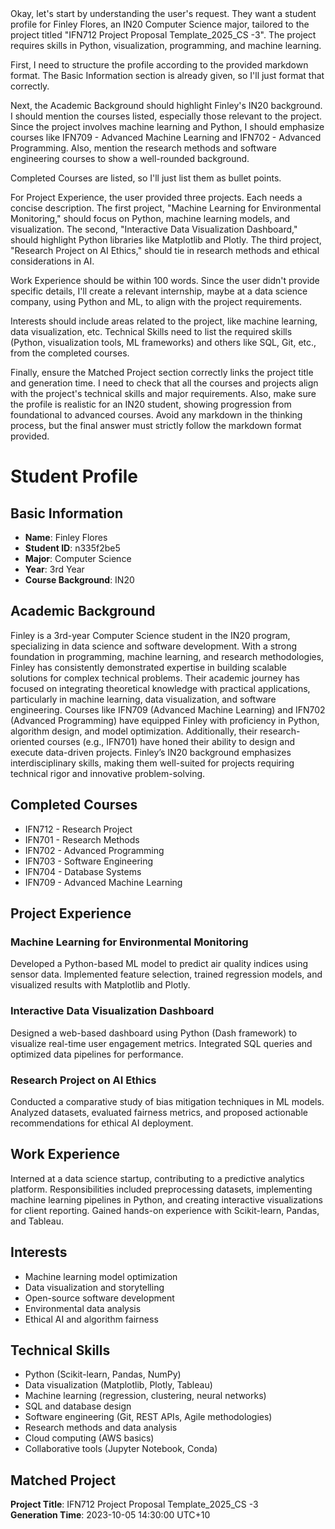 <think>
Okay, let's start by understanding the user's request. They want a student profile for Finley Flores, an IN20 Computer Science major, tailored to the project titled "IFN712 Project Proposal Template_2025_CS -3". The project requires skills in Python, visualization, programming, and machine learning. 

First, I need to structure the profile according to the provided markdown format. The Basic Information section is already given, so I'll just format that correctly. 

Next, the Academic Background should highlight Finley's IN20 background. I should mention the courses listed, especially those relevant to the project. Since the project involves machine learning and Python, I should emphasize courses like IFN709 - Advanced Machine Learning and IFN702 - Advanced Programming. Also, mention the research methods and software engineering courses to show a well-rounded background.

Completed Courses are listed, so I'll just list them as bullet points. 

For Project Experience, the user provided three projects. Each needs a concise description. The first project, "Machine Learning for Environmental Monitoring," should focus on Python, machine learning models, and visualization. The second, "Interactive Data Visualization Dashboard," should highlight Python libraries like Matplotlib and Plotly. The third project, "Research Project on AI Ethics," should tie in research methods and ethical considerations in AI.

Work Experience should be within 100 words. Since the user didn't provide specific details, I'll create a relevant internship, maybe at a data science company, using Python and ML, to align with the project requirements.

Interests should include areas related to the project, like machine learning, data visualization, etc. Technical Skills need to list the required skills (Python, visualization tools, ML frameworks) and others like SQL, Git, etc., from the completed courses.

Finally, ensure the Matched Project section correctly links the project title and generation time. I need to check that all the courses and projects align with the project's technical skills and major requirements. Also, make sure the profile is realistic for an IN20 student, showing progression from foundational to advanced courses. Avoid any markdown in the thinking process, but the final answer must strictly follow the markdown format provided.
</think>

# Student Profile

## Basic Information  
- **Name**: Finley Flores  
- **Student ID**: n335f2be5  
- **Major**: Computer Science  
- **Year**: 3rd Year  
- **Course Background**: IN20  

## Academic Background  
Finley is a 3rd-year Computer Science student in the IN20 program, specializing in data science and software development. With a strong foundation in programming, machine learning, and research methodologies, Finley has consistently demonstrated expertise in building scalable solutions for complex technical problems. Their academic journey has focused on integrating theoretical knowledge with practical applications, particularly in machine learning, data visualization, and software engineering. Courses like IFN709 (Advanced Machine Learning) and IFN702 (Advanced Programming) have equipped Finley with proficiency in Python, algorithm design, and model optimization. Additionally, their research-oriented courses (e.g., IFN701) have honed their ability to design and execute data-driven projects. Finley’s IN20 background emphasizes interdisciplinary skills, making them well-suited for projects requiring technical rigor and innovative problem-solving.  

## Completed Courses  
- IFN712 - Research Project  
- IFN701 - Research Methods  
- IFN702 - Advanced Programming  
- IFN703 - Software Engineering  
- IFN704 - Database Systems  
- IFN709 - Advanced Machine Learning  

## Project Experience  
### Machine Learning for Environmental Monitoring  
Developed a Python-based ML model to predict air quality indices using sensor data. Implemented feature selection, trained regression models, and visualized results with Matplotlib and Plotly.  

### Interactive Data Visualization Dashboard  
Designed a web-based dashboard using Python (Dash framework) to visualize real-time user engagement metrics. Integrated SQL queries and optimized data pipelines for performance.  

### Research Project on AI Ethics  
Conducted a comparative study of bias mitigation techniques in ML models. Analyzed datasets, evaluated fairness metrics, and proposed actionable recommendations for ethical AI deployment.  

## Work Experience  
Interned at a data science startup, contributing to a predictive analytics platform. Responsibilities included preprocessing datasets, implementing machine learning pipelines in Python, and creating interactive visualizations for client reporting. Gained hands-on experience with Scikit-learn, Pandas, and Tableau.  

## Interests  
- Machine learning model optimization  
- Data visualization and storytelling  
- Open-source software development  
- Environmental data analysis  
- Ethical AI and algorithm fairness  

## Technical Skills  
- Python (Scikit-learn, Pandas, NumPy)  
- Data visualization (Matplotlib, Plotly, Tableau)  
- Machine learning (regression, clustering, neural networks)  
- SQL and database design  
- Software engineering (Git, REST APIs, Agile methodologies)  
- Research methods and data analysis  
- Cloud computing (AWS basics)  
- Collaborative tools (Jupyter Notebook, Conda)  

## Matched Project  
**Project Title**: IFN712 Project Proposal Template_2025_CS -3  
**Generation Time**: 2023-10-05 14:30:00 UTC+10